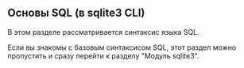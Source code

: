 ## Основы SQL (в sqlite3 CLI)

В этом разделе рассматривается синтаксис языка SQL.

Если вы знакомы с базовым синтаксисом SQL, этот раздел можно пропустить и сразу перейти к разделу "Модуль sqlite3".

